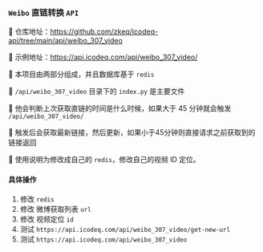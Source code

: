 ### `Weibo` 直链转换 `API`

🚀 仓库地址：https://github.com/zkeq/icodeq-api/tree/main/api/weibo_307_video

🚀 示例地址：https://api.icodeq.com/api/weibo_307_video/

🚀 本项目由两部分组成，并且数据库基于 `redis`

🚀 `/api/weibo_307_video` 目录下的 `index.py` 是主要文件

🚀 他会判断上次获取直链的时间是什么时候，如果大于 45 分钟就会触发 `/api/weibo_307_video/` 

🚀 触发后会获取最新链接，然后更新，如果小于45分钟则直接请求之前获取到的链接返回

🚀 使用说明为修改成自己的 `redis`，修改自己的视频 ID 定位。

#### 具体操作
1. 修改 `redis`
2. 修改 微博获取列表 `url`
3. 修改 视频定位 `id`
4. 测试 `https://api.icodeq.com/api/weibo_307_video/get-new-url`
5. 测试 `https://api.icodeq.com/api/weibo_307_video`
